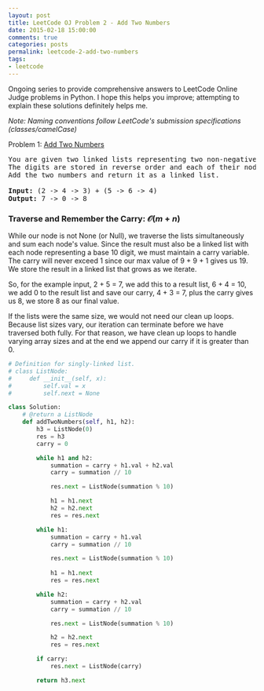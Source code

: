 ```yaml
---
layout: post
title: LeetCode OJ Problem 2 - Add Two Numbers
date: 2015-02-18 15:00:00
comments: true
categories: posts
permalink: leetcode-2-add-two-numbers
tags:
- leetcode
---
```

Ongoing series to provide comprehensive answers to LeetCode Online Judge problems in Python.
I hope this helps you improve; attempting to explain these solutions definitely helps me.

*Note\: Naming conventions follow LeetCode's submission specifications (classes/camelCase)*

Problem 1: [Add Two Numbers](https://oj.leetcode.com/problems/add-two-numbers/) 

<pre class=code>
You are given two linked lists representing two non-negative numbers. 
The digits are stored in reverse order and each of their nodes contain a single digit. 
Add the two numbers and return it as a linked list.

<b>Input:</b> (2 -> 4 -> 3) + (5 -> 6 -> 4)
<b>Output:</b> 7 -> 0 -> 8 
</pre>

### Traverse and Remember the Carry: $\mathcal{O}(m+n)$ 

While our node is not None (or Null), we traverse the lists simultaneously and sum each node's value. Since the result must also be a linked list with each node representing a base 10 digit, we must maintain a carry variable. The carry will never exceed 1 since our max value of 9 + 9 + 1 gives us 19. We store the result in a linked list that grows as we iterate. 

So, for the example input, 2 + 5 = 7, we add this to a result list, 6 + 4 = 10, we add 0 to the result list and save our carry, 4 + 3 = 7, plus the carry gives us 8, we store 8 as our final value. 

If the lists were the same size, we would not need our clean up loops. Because list sizes vary, our iteration can terminate before we have traversed both fully. For that reason, we have clean up loops to handle varying array sizes and at the end we append our carry if it is greater than 0.  

```python 
# Definition for singly-linked list.
# class ListNode:
#     def __init__(self, x):
#         self.val = x
#         self.next = None

class Solution:
    # @return a ListNode
    def addTwoNumbers(self, h1, h2):
        h3 = ListNode(0)
        res = h3
        carry = 0 

        while h1 and h2:
            summation = carry + h1.val + h2.val
            carry = summation // 10  

            res.next = ListNode(summation % 10)

            h1 = h1.next 
            h2 = h2.next
            res = res.next

        while h1:
            summation = carry + h1.val
            carry = summation // 10

            res.next = ListNode(summation % 10)
            
            h1 = h1.next
            res = res.next

        while h2: 
            summation = carry + h2.val
            carry = summation // 10

            res.next = ListNode(summation % 10)

            h2 = h2.next
            res = res.next

        if carry:
            res.next = ListNode(carry)

        return h3.next
```
